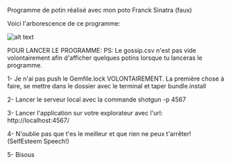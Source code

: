 Programme de potin réalisé avec mon poto Franck Sinatra (faux)

Voici l'arborescence de ce programme:

![alt text](https://i.imgur.com/HNg5Hbn.png)


POUR LANCER LE PROGRAMME:
PS: Le gossip.csv n'est pas vide volontairement afin d'afficher quelques potins lorsque tu lanceras le programme.

1- Je n'ai pas push le Gemfile.lock VOLONTAIREMENT.
    La première chose à faire, se mettre dans le dossier avec le terminal et taper bundle.install

2- Lancer le serveur local avec la commande
    shotgun -p 4567

3- Lancer l'application sur votre explorateur avec l'url:
    http://localhost:4567/

4- N'oublie pas que t'es le meilleur et que rien ne peux t'arrêter! (SelfEsteem Speech!)

5- Bisous
